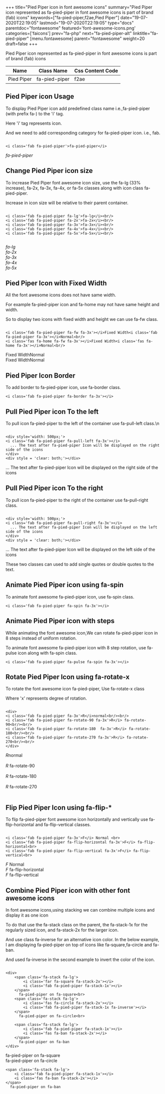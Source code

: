 +++
title="Pied Piper icon in font awesome icons"
summary="Pied Piper icon represented as fa-pied-piper in font awesome icons is part of brand (fab) icons"
keywords=["fa-pied-piper,f2ae,Pied Piper"]
date="19-07-2020T22:19:05"
lastmod="19-07-2020T22:19:05"
type="docs"
parentdoc="fontawesome"
featured='font-awesome-icons.png'
categories=['faicons']
prev="fa-php"
next="fa-pied-piper-alt"
linktitle="fa-pied-piper"
[menu.fontawesome]
parent="fontawesome"
weight=20
draft=false
+++


Pied Piper icon represented as fa-pied-piper in font awesome icons is part of brand (fab) icons

<div class='table-responsive'><table class='table'><thead><tr><th>Name</th><th>Class Name</th><th>Css Content Code</th></tr></thead><tbody><tr><td>Pied Piper</td><td>fa-pied-piper</td><td>f2ae</td></tr></tbody></table></div>



## Pied Piper icon Usage

To display Pied Piper icon add predefined class name i.e.,fa-pied-piper (with prefix fa-) to the 'i' tag.

Here 'i' tag represents icon.

And we need to add corresponding category for fa-pied-piper icon. i.e., fab.


```

<i class='fab fa-pied-piper'>fa-pied-piper</i>
```

<i class='fab fa-pied-piper'>fa-pied-piper</i>




## Change Pied Piper icon size
To increase Pied Piper font awesome icon size, use the fa-lg (33% increase), fa-2x, fa-3x, fa-4x, or fa-5x classes along with icon class fa-pied-piper.

Increase in icon size will be relative to their parent container. 

```

<i class='fab fa-pied-piper fa-lg'>fa-lg</i><br/>
<i class='fab fa-pied-piper fa-2x'>fa-2x</i><br/>
<i class='fab fa-pied-piper fa-3x'>fa-3x</i><br/>
<i class='fab fa-pied-piper fa-4x'>fa-4x</i><br/>
<i class='fab fa-pied-piper fa-5x'>fa-5x</i><br/>
            
```

<i class='fab fa-pied-piper fa-lg'>fa-lg</i><br/>
<i class='fab fa-pied-piper fa-2x'>fa-2x</i><br/>
<i class='fab fa-pied-piper fa-3x'>fa-3x</i><br/>
<i class='fab fa-pied-piper fa-4x'>fa-4x</i><br/>
<i class='fab fa-pied-piper fa-5x'>fa-5x</i><br/>
            



## Pied Piper Icon with Fixed Width 

All the font awesome icons does not have same width.

For example fa-pied-piper icon and fa-home may not have same height and width.

So to display two icons with fixed width and height we can use fa-fw class.


```

<i class='fab fa-pied-piper fa-fw fa-3x'></i>Fixed Width<i class='fab fa-pied-piper fa-3x'></i>Normal<br/>
<i class='fas fa-home fa-fw fa-3x'></i>Fixed Width<i class='fas fa-home fa-3x'></i>Normal<br/>
```

<i class='fab fa-pied-piper fa-fw fa-3x'></i>Fixed Width<i class='fab fa-pied-piper fa-3x'></i>Normal<br/>
<i class='fas fa-home fa-fw fa-3x'></i>Fixed Width<i class='fas fa-home fa-3x'></i>Normal<br/>



## Pied Piper Icon Border 

To add border to fa-pied-piper icon, use fa-border class.


```
<i class='fab fa-pied-piper fa-border fa-3x'></i>

```
<i class='fab fa-pied-piper fa-border fa-3x'></i>





## Pull Pied Piper icon To the left

To pull icon fa-pied-piper to the left of the container use fa-pull-left class.\n

```

<div style='width: 500px;'>
<i class='fab fa-pied-piper fa-pull-left fa-3x'></i>
  ... The text after fa-pied-piper Icon will be displayed on the right side of the icons
</div>
<div style = 'clear: both;'></div>
```

<div style='width: 500px;'>
<i class='fab fa-pied-piper fa-pull-left fa-3x'></i>
  ... The text after fa-pied-piper Icon will be displayed on the right side of the icons
</div>
<div style = 'clear: both;'></div>




## Pull Pied Piper icon To the right
To pull icon fa-pied-piper to the right of the container use fa-pull-right class.

```

<div style='width: 500px;'>
<i class='fab fa-pied-piper fa-pull-right fa-3x'></i>
  ... The text after fa-pied-piper Icon will be displayed on the left side of the icons
</div>
<div style = 'clear: both;'></div>
```

<div style='width: 500px;'>
<i class='fab fa-pied-piper fa-pull-right fa-3x'></i>
  ... The text after fa-pied-piper Icon will be displayed on the left side of the icons
</div>
<div style = 'clear: both;'></div>

These two classes can used to add single quotes or double quotes to the text.


## Animate Pied Piper icon using fa-spin
To animate font awesome fa-pied-piper icon, use fa-spin class.

```
<i class='fab fa-pied-piper fa-spin fa-3x'></i>
```
<i class='fab fa-pied-piper fa-spin fa-3x'></i>




## Animate Pied Piper icon with steps
While animating the font awesome icon,We can rotate fa-pied-piper icon in 8 steps instead of uniform rotation.

To animate font awesome fa-pied-piper icon with 8 step rotation, use fa-pulse icon along with fa-spin class.


```
<i class='fab fa-pied-piper fa-pulse fa-spin fa-3x'></i>

```
<i class='fab fa-pied-piper fa-pulse fa-spin fa-3x'></i>





## Rotate Pied Piper Icon using fa-rotate-x
To rotate the font awesome icon fa-pied-piper, Use fa-rotate-x class

Where 'x' represents degree of rotation.


```

<div>
<i class='fab fa-pied-piper fa-3x'>R</i>normal<br/><br/>
<i class='fab fa-pied-piper fa-rotate-90 fa-3x'>R</i> fa-rotate-90<br/><br/> 
<i class='fab fa-pied-piper fa-rotate-180  fa-3x'>R</i> fa-rotate-180<br/><br/> 
<i class='fab fa-pied-piper fa-rotate-270 fa-3x'>R</i> fa-rotate-270<br/><br/>
</div>
```

<div>
<i class='fab fa-pied-piper fa-3x'>R</i>normal<br/><br/>
<i class='fab fa-pied-piper fa-rotate-90 fa-3x'>R</i> fa-rotate-90<br/><br/> 
<i class='fab fa-pied-piper fa-rotate-180  fa-3x'>R</i> fa-rotate-180<br/><br/> 
<i class='fab fa-pied-piper fa-rotate-270 fa-3x'>R</i> fa-rotate-270<br/><br/>
</div>




## Flip Pied Piper Icon using fa-flip-*
To flip fa-pied-piper font awesome icon horizontally and vertically use fa-flip-horizontal and fa-flip-vertical classes. 

```

<i class='fab fa-pied-piper fa-3x'>F</i> Normal <br>
<i class='fab fa-pied-piper fa-flip-horizontal fa-3x'>F</i> fa-flip-horizontal<br>
<i class='fab fa-pied-piper fa-flip-vertical fa-3x'>F</i> fa-flip-vertical<br>
```

<i class='fab fa-pied-piper fa-3x'>F</i> Normal <br>
<i class='fab fa-pied-piper fa-flip-horizontal fa-3x'>F</i> fa-flip-horizontal<br>
<i class='fab fa-pied-piper fa-flip-vertical fa-3x'>F</i> fa-flip-vertical<br>




## Combine Pied Piper icon with other font awesome icons
In font awesome icons,using stacking we can combine multiple icons and display it as one icon 

To do that use the fa-stack class on the parent, the fa-stack-1x for the regularly sized icon, and fa-stack-2x for the larger icon.

And use class fa-inverse for an alternative icon color. 
In the below example, I am displaying fa-pied-piper on top of icons like fa-square,fa-circle and fa-ban.

And used fa-inverse in the second example to invert the color of the icon.

```

<div>
    <span class='fa-stack fa-lg'>
        <i class='far fa-square fa-stack-2x'></i>
        <i class='fab fa-pied-piper fa-stack-1x'></i>
    </span>
      fa-pied-piper on fa-square<br>
    <span class='fa-stack fa-lg'>
        <i class='fas fa-circle fa-stack-2x'></i>
        <i class='fab fa-pied-piper fa-stack-1x fa-inverse'></i>
    </span>
      fa-pied-piper on fa-circle<br>

    <span class='fa-stack fa-lg'>
        <i class='fab fa-pied-piper fa-stack-1x'></i>
        <i class='fas fa-ban fa-stack-2x'></i>
    </span>
      fa-pied-piper on fa-ban
</div>
```

<div>
    <span class='fa-stack fa-lg'>
        <i class='far fa-square fa-stack-2x'></i>
        <i class='fab fa-pied-piper fa-stack-1x'></i>
    </span>
      fa-pied-piper on fa-square<br>
    <span class='fa-stack fa-lg'>
        <i class='fas fa-circle fa-stack-2x'></i>
        <i class='fab fa-pied-piper fa-stack-1x fa-inverse'></i>
    </span>
      fa-pied-piper on fa-circle<br>

    <span class='fa-stack fa-lg'>
        <i class='fab fa-pied-piper fa-stack-1x'></i>
        <i class='fas fa-ban fa-stack-2x'></i>
    </span>
      fa-pied-piper on fa-ban
</div>






